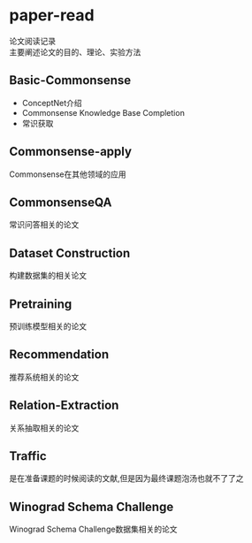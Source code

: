 # paper-read
论文阅读记录  
主要阐述论文的目的、理论、实验方法

## Basic-Commonsense
- ConceptNet介绍
- Commonsense Knowledge Base Completion
- 常识获取

## Commonsense-apply
Commonsense在其他领域的应用

## CommonsenseQA
常识问答相关的论文

## Dataset Construction
构建数据集的相关论文

## Pretraining
预训练模型相关的论文

## Recommendation
推荐系统相关的论文

## Relation-Extraction
关系抽取相关的论文

## Traffic
是在准备课题的时候阅读的文献,但是因为最终课题泡汤也就不了了之

## Winograd Schema Challenge
Winograd Schema Challenge数据集相关的论文

